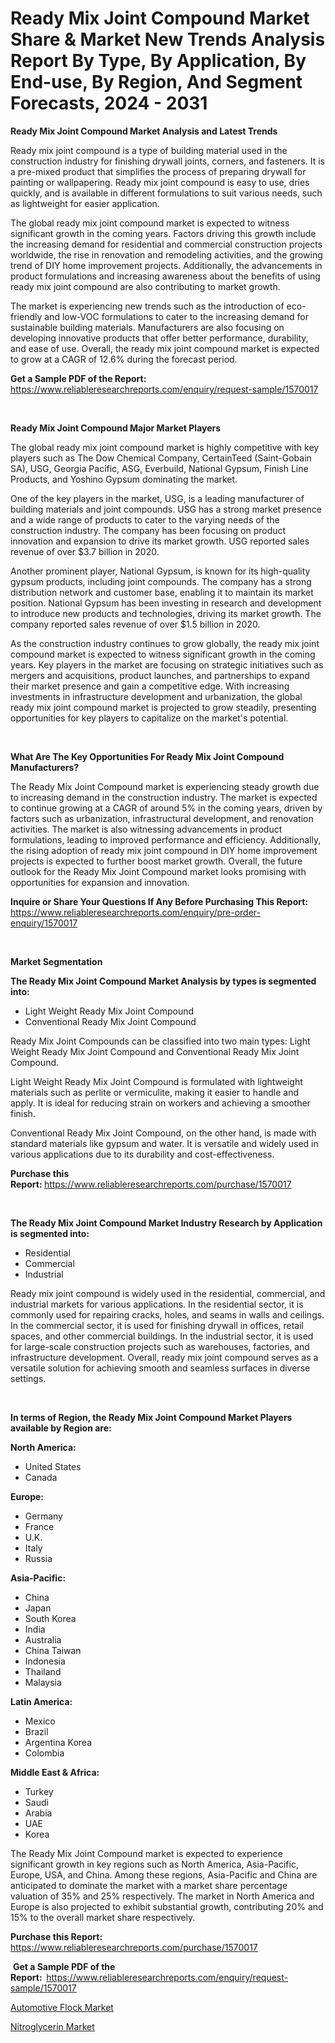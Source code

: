<p><h1>Ready Mix Joint Compound Market Share & Market New Trends Analysis Report By Type, By Application, By End-use, By Region, And Segment Forecasts, 2024 - 2031</h1></p><p><strong>Ready Mix Joint Compound Market Analysis and Latest Trends</strong></p>
<p><p>Ready mix joint compound is a type of building material used in the construction industry for finishing drywall joints, corners, and fasteners. It is a pre-mixed product that simplifies the process of preparing drywall for painting or wallpapering. Ready mix joint compound is easy to use, dries quickly, and is available in different formulations to suit various needs, such as lightweight for easier application.</p><p>The global ready mix joint compound market is expected to witness significant growth in the coming years. Factors driving this growth include the increasing demand for residential and commercial construction projects worldwide, the rise in renovation and remodeling activities, and the growing trend of DIY home improvement projects. Additionally, the advancements in product formulations and increasing awareness about the benefits of using ready mix joint compound are also contributing to market growth.</p><p>The market is experiencing new trends such as the introduction of eco-friendly and low-VOC formulations to cater to the increasing demand for sustainable building materials. Manufacturers are also focusing on developing innovative products that offer better performance, durability, and ease of use. Overall, the ready mix joint compound market is expected to grow at a CAGR of 12.6% during the forecast period.</p></p>
<p><strong>Get a Sample PDF of the Report:&nbsp;</strong> <a href="https://www.reliableresearchreports.com/enquiry/request-sample/1570017">https://www.reliableresearchreports.com/enquiry/request-sample/1570017</a></p>
<p>&nbsp;</p>
<p><strong>Ready Mix Joint Compound Major Market Players</strong></p>
<p><p>The global ready mix joint compound market is highly competitive with key players such as The Dow Chemical Company, CertainTeed (Saint-Gobain SA), USG, Georgia Pacific, ASG, Everbuild, National Gypsum, Finish Line Products, and Yoshino Gypsum dominating the market.</p><p>One of the key players in the market, USG, is a leading manufacturer of building materials and joint compounds. USG has a strong market presence and a wide range of products to cater to the varying needs of the construction industry. The company has been focusing on product innovation and expansion to drive its market growth. USG reported sales revenue of over $3.7 billion in 2020.</p><p>Another prominent player, National Gypsum, is known for its high-quality gypsum products, including joint compounds. The company has a strong distribution network and customer base, enabling it to maintain its market position. National Gypsum has been investing in research and development to introduce new products and technologies, driving its market growth. The company reported sales revenue of over $1.5 billion in 2020.</p><p>As the construction industry continues to grow globally, the ready mix joint compound market is expected to witness significant growth in the coming years. Key players in the market are focusing on strategic initiatives such as mergers and acquisitions, product launches, and partnerships to expand their market presence and gain a competitive edge. With increasing investments in infrastructure development and urbanization, the global ready mix joint compound market is projected to grow steadily, presenting opportunities for key players to capitalize on the market's potential.</p></p>
<p>&nbsp;</p>
<p><strong>What Are The Key Opportunities For Ready Mix Joint Compound Manufacturers?</strong></p>
<p><p>The Ready Mix Joint Compound market is experiencing steady growth due to increasing demand in the construction industry. The market is expected to continue growing at a CAGR of around 5% in the coming years, driven by factors such as urbanization, infrastructural development, and renovation activities. The market is also witnessing advancements in product formulations, leading to improved performance and efficiency. Additionally, the rising adoption of ready mix joint compound in DIY home improvement projects is expected to further boost market growth. Overall, the future outlook for the Ready Mix Joint Compound market looks promising with opportunities for expansion and innovation.</p></p>
<p><strong>Inquire or Share Your Questions If Any Before Purchasing This Report:</strong> <a href="https://www.reliableresearchreports.com/enquiry/pre-order-enquiry/1570017">https://www.reliableresearchreports.com/enquiry/pre-order-enquiry/1570017</a></p>
<p>&nbsp;</p>
<p><strong>Market Segmentation</strong></p>
<p><strong>The Ready Mix Joint Compound Market Analysis by types is segmented into:</strong></p>
<p><ul><li>Light Weight Ready Mix Joint Compound</li><li>Conventional Ready Mix Joint Compound</li></ul></p>
<p><p>Ready Mix Joint Compounds can be classified into two main types: Light Weight Ready Mix Joint Compound and Conventional Ready Mix Joint Compound. </p><p>Light Weight Ready Mix Joint Compound is formulated with lightweight materials such as perlite or vermiculite, making it easier to handle and apply. It is ideal for reducing strain on workers and achieving a smoother finish.</p><p>Conventional Ready Mix Joint Compound, on the other hand, is made with standard materials like gypsum and water. It is versatile and widely used in various applications due to its durability and cost-effectiveness.</p></p>
<p><strong>Purchase this Report:&nbsp;</strong><a href="https://www.reliableresearchreports.com/purchase/1570017">https://www.reliableresearchreports.com/purchase/1570017</a></p>
<p>&nbsp;</p>
<p><strong>The Ready Mix Joint Compound Market Industry Research by Application is segmented into:</strong></p>
<p><ul><li>Residential</li><li>Commercial</li><li>Industrial</li></ul></p>
<p><p>Ready mix joint compound is widely used in the residential, commercial, and industrial markets for various applications. In the residential sector, it is commonly used for repairing cracks, holes, and seams in walls and ceilings. In the commercial sector, it is used for finishing drywall in offices, retail spaces, and other commercial buildings. In the industrial sector, it is used for large-scale construction projects such as warehouses, factories, and infrastructure development. Overall, ready mix joint compound serves as a versatile solution for achieving smooth and seamless surfaces in diverse settings.</p></p>
<p>&nbsp;</p>
<p><strong>In terms of Region, the Ready Mix Joint Compound Market Players available by Region are:</strong></p>
<p>
    <p> <strong> North America: </strong>
        <ul>
            <li>United States</li>
            <li>Canada</li>
        </ul>
        </p> 
    <p> <strong> Europe: </strong>
        <ul>
            <li>Germany</li>
            <li>France</li>
            <li>U.K.</li>
            <li>Italy</li>
            <li>Russia</li>
        </ul>
        </p> 
    <p> <strong> Asia-Pacific: </strong>
        <ul>
            <li>China</li>
            <li>Japan</li>
            <li>South Korea</li>
            <li>India</li>
            <li>Australia</li>
            <li>China Taiwan</li>
            <li>Indonesia</li>
            <li>Thailand</li>
            <li>Malaysia</li>
        </ul>
        </p> 
    <p> <strong> Latin America: </strong>
        <ul>
            <li>Mexico</li>
            <li>Brazil</li>
            <li>Argentina Korea</li>
            <li>Colombia</li>
        </ul>
        </p> 
    <p> <strong> Middle East & Africa: </strong>
        <ul>
            <li>Turkey</li>
            <li>Saudi</li>
            <li>Arabia</li>
            <li>UAE</li>
            <li>Korea</li>
        </ul>
    </p>
    </p>
<p><p>The Ready Mix Joint Compound market is expected to experience significant growth in key regions such as North America, Asia-Pacific, Europe, USA, and China. Among these regions, Asia-Pacific and China are anticipated to dominate the market with a market share percentage valuation of 35% and 25% respectively. The market in North America and Europe is also projected to exhibit substantial growth, contributing 20% and 15% to the overall market share respectively.</p></p>
<p><strong>Purchase this Report: </strong><a href="https://www.reliableresearchreports.com/purchase/1570017">https://www.reliableresearchreports.com/purchase/1570017</a></p>
<p>&nbsp;<strong>Get a Sample PDF of the Report:&nbsp;&nbsp;</strong><a href="https://www.reliableresearchreports.com/enquiry/request-sample/1570017">https://www.reliableresearchreports.com/enquiry/request-sample/1570017</a></p>
<p><strong></strong></p>
<p><p><a href="https://github.com/moyahfrancoestellec51j635wcx/Market-Research-Report-List-1/blob/main/automotive-flock-market.md">Automotive Flock Market</a></p><p><a href="https://github.com/suaretopek9/Market-Research-Report-List-1/blob/main/nitroglycerin-market.md">Nitroglycerin Market</a></p></p>